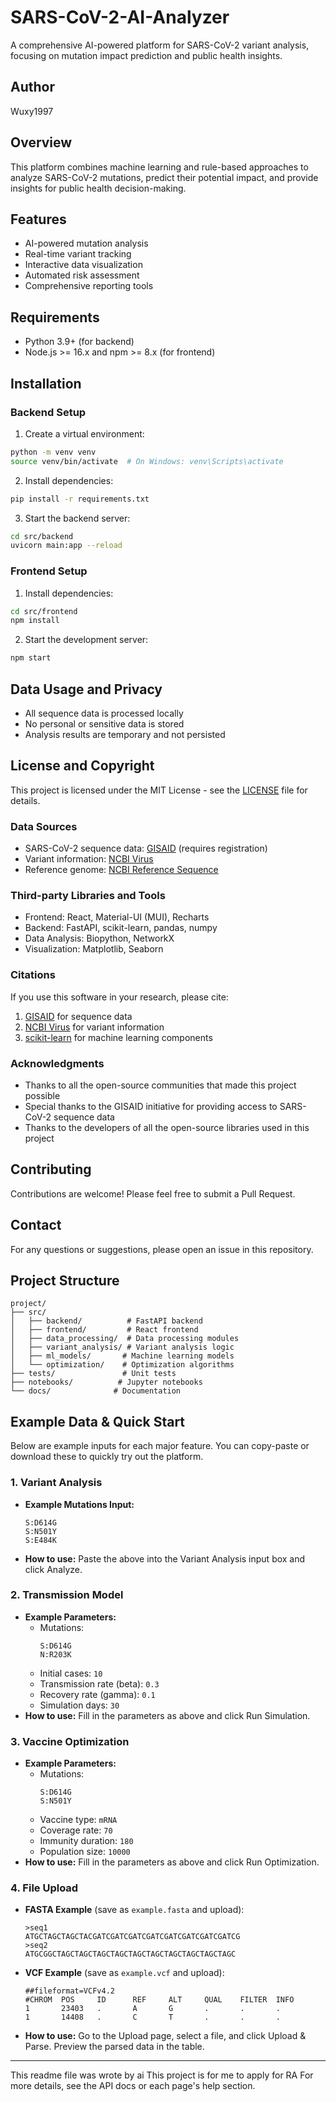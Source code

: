 # SARS-CoV-2-AI-Analyzer

A comprehensive AI-powered platform for SARS-CoV-2 variant analysis, focusing on mutation impact prediction and public health insights.

## Author
Wuxy1997

## Overview
This platform combines machine learning and rule-based approaches to analyze SARS-CoV-2 mutations, predict their potential impact, and provide insights for public health decision-making.

## Features
- AI-powered mutation analysis
- Real-time variant tracking
- Interactive data visualization
- Automated risk assessment
- Comprehensive reporting tools

## Requirements
- Python 3.9+ (for backend)
- Node.js >= 16.x and npm >= 8.x (for frontend)

## Installation

### Backend Setup
1. Create a virtual environment:
```bash
python -m venv venv
source venv/bin/activate  # On Windows: venv\Scripts\activate
```

2. Install dependencies:
```bash
pip install -r requirements.txt
```

3. Start the backend server:
```bash
cd src/backend
uvicorn main:app --reload
```

### Frontend Setup
1. Install dependencies:
```bash
cd src/frontend
npm install
```

2. Start the development server:
```bash
npm start
```

## Data Usage and Privacy
- All sequence data is processed locally
- No personal or sensitive data is stored
- Analysis results are temporary and not persisted

## License and Copyright
This project is licensed under the MIT License - see the [LICENSE](LICENSE) file for details.

### Data Sources
- SARS-CoV-2 sequence data: [GISAID](https://www.gisaid.org/) (requires registration)
- Variant information: [NCBI Virus](https://www.ncbi.nlm.nih.gov/labs/virus/)
- Reference genome: [NCBI Reference Sequence](https://www.ncbi.nlm.nih.gov/refseq/)

### Third-party Libraries and Tools
- Frontend: React, Material-UI (MUI), Recharts
- Backend: FastAPI, scikit-learn, pandas, numpy
- Data Analysis: Biopython, NetworkX
- Visualization: Matplotlib, Seaborn

### Citations
If you use this software in your research, please cite:
1. [GISAID](https://www.gisaid.org/) for sequence data
2. [NCBI Virus](https://www.ncbi.nlm.nih.gov/labs/virus/) for variant information
3. [scikit-learn](https://scikit-learn.org/) for machine learning components

### Acknowledgments
- Thanks to all the open-source communities that made this project possible
- Special thanks to the GISAID initiative for providing access to SARS-CoV-2 sequence data
- Thanks to the developers of all the open-source libraries used in this project

## Contributing
Contributions are welcome! Please feel free to submit a Pull Request.

## Contact
For any questions or suggestions, please open an issue in this repository.

## Project Structure

```
project/
├── src/
│   ├── backend/          # FastAPI backend
│   ├── frontend/         # React frontend
│   ├── data_processing/  # Data processing modules
│   ├── variant_analysis/ # Variant analysis logic
│   ├── ml_models/       # Machine learning models
│   └── optimization/    # Optimization algorithms
├── tests/               # Unit tests
├── notebooks/          # Jupyter notebooks
└── docs/              # Documentation
```

## Example Data & Quick Start

Below are example inputs for each major feature. You can copy-paste or download these to quickly try out the platform.

### 1. Variant Analysis
- **Example Mutations Input:**
  ```
  S:D614G
  S:N501Y
  S:E484K
  ```
- **How to use:** Paste the above into the Variant Analysis input box and click Analyze.

### 2. Transmission Model
- **Example Parameters:**
  - Mutations:
    ```
    S:D614G
    N:R203K
    ```
  - Initial cases: `10`
  - Transmission rate (beta): `0.3`
  - Recovery rate (gamma): `0.1`
  - Simulation days: `30`
- **How to use:** Fill in the parameters as above and click Run Simulation.

### 3. Vaccine Optimization
- **Example Parameters:**
  - Mutations:
    ```
    S:D614G
    S:N501Y
    ```
  - Vaccine type: `mRNA`
  - Coverage rate: `70`
  - Immunity duration: `180`
  - Population size: `10000`
- **How to use:** Fill in the parameters as above and click Run Optimization.

### 4. File Upload
- **FASTA Example** (save as `example.fasta` and upload):
  ```
  >seq1
  ATGCTAGCTAGCTACGATCGATCGATCGATCGATCGATCGATCGATCG
  >seq2
  ATGCGGCTAGCTAGCTAGCTAGCTAGCTAGCTAGCTAGCTAGCTAGC
  ```
- **VCF Example** (save as `example.vcf` and upload):
  ```
  ##fileformat=VCFv4.2
  #CHROM  POS     ID      REF     ALT     QUAL    FILTER  INFO
  1       23403   .       A       G       .       .       .
  1       14408   .       C       T       .       .       .
  ```
- **How to use:** Go to the Upload page, select a file, and click Upload & Parse. Preview the parsed data in the table.

---
This readme file was wrote by ai
This project is for me to apply for RA
For more details, see the API docs or each page's help section.